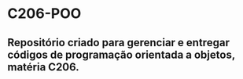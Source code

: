 # C206-POO

## Repositório criado para gerenciar e entregar códigos de programação orientada a objetos, matéria C206.
